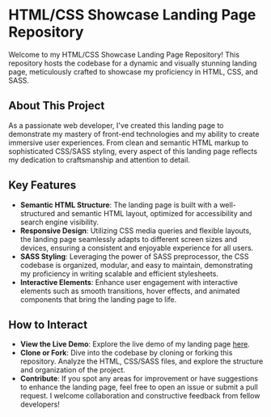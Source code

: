 # HTML/CSS Showcase Landing Page Repository

Welcome to my HTML/CSS Showcase Landing Page Repository! This repository hosts the codebase for a dynamic and visually stunning landing page, meticulously crafted to showcase my proficiency in HTML, CSS, and SASS.

## About This Project
As a passionate web developer, I've created this landing page to demonstrate my mastery of front-end technologies and my ability to create immersive user experiences. From clean and semantic HTML markup to sophisticated CSS/SASS styling, every aspect of this landing page reflects my dedication to craftsmanship and attention to detail.

## Key Features
- **Semantic HTML Structure**: The landing page is built with a well-structured and semantic HTML layout, optimized for accessibility and search engine visibility.
- **Responsive Design**: Utilizing CSS media queries and flexible layouts, the landing page seamlessly adapts to different screen sizes and devices, ensuring a consistent and enjoyable experience for all users.
- **SASS Styling**: Leveraging the power of SASS preprocessor, the CSS codebase is organized, modular, and easy to maintain, demonstrating my proficiency in writing scalable and efficient stylesheets.
- **Interactive Elements**: Enhance user engagement with interactive elements such as smooth transitions, hover effects, and animated components that bring the landing page to life.
## How to Interact
- **View the Live Demo**: Explore the live demo of my landing page [here]([https://yourlandingpage.com](https://davwidos.github.io/Kickstarter-landing-page/)).
- **Clone or Fork**: Dive into the codebase by cloning or forking this repository. Analyze the HTML, CSS/SASS files, and explore the structure and organization of the project.
- **Contribute**: If you spot any areas for improvement or have suggestions to enhance the landing page, feel free to open an issue or submit a pull request. I welcome collaboration and constructive feedback from fellow developers!
